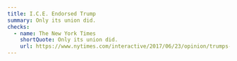```yaml
---
title: I.C.E. Endorsed Trump
summary: Only its union did.
checks:
  - name: The New York Times
    shortQuote: Only its union did.
    url: https://www.nytimes.com/interactive/2017/06/23/opinion/trumps-lies.html
---
```

